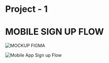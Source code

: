# Project - 1 
# MOBILE SIGN UP FLOW

![MOCKUP FIGMA](https://github.com/user-attachments/assets/e56a6a50-3f38-4231-9159-32ddd14f885a)

![Mobile App Sign up Flow](https://github.com/user-attachments/assets/c5dba2b3-33a1-4ad4-b110-1dae7bf3562d)
